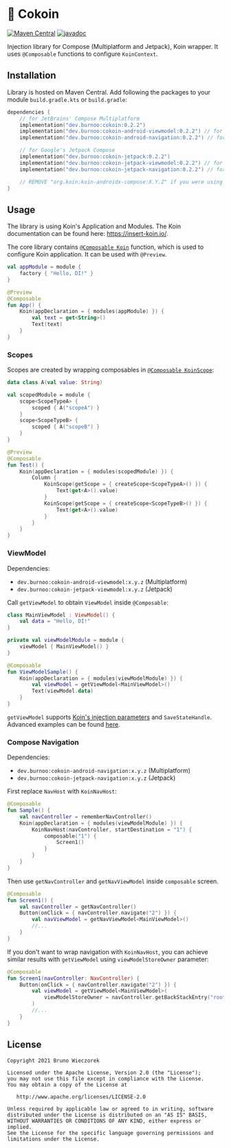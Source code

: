 # 🥥 Cokoin

[![Maven Central](https://img.shields.io/maven-central/v/dev.burnoo/cokoin)](https://search.maven.org/search?q=dev.burnoo.cokoin)
[![javadoc](https://javadoc.io/badge2/dev.burnoo/cokoin/javadoc.svg?label=dokka&logo=)](https://javadoc.io/doc/dev.burnoo/cokoin)

Injection library for Compose (Multiplatform and Jetpack), Koin wrapper. It uses `@Composable`
functions to configure `KoinContext`.

## Installation

Library is hosted on Maven Central. Add following the packages to your module `build.gradle.kts` or `build.gradle`:

```kotlin
dependencies {
    // for JetBrains' Compose Multiplatform
    implementation("dev.burnoo:cokoin:0.2.2")
    implementation("dev.burnoo:cokoin-android-viewmodel:0.2.2") // for Androidx ViewModel
    implementation("dev.burnoo:cokoin-android-navigation:0.2.2") // for Compose Navigation

    // for Google's Jetpack Compose
    implementation("dev.burnoo:cokoin-jetpack:0.2.2")
    implementation("dev.burnoo:cokoin-jetpack-viewmodel:0.2.2") // for Androidx ViewModel
    implementation("dev.burnoo:cokoin-jetpack-navigation:0.2.2") // for Compose Navigation

    // REMOVE "org.koin:koin-androidx-compose:X.Y.Z" if you were using it
}
```

## Usage

The library is using Koin's Application and Modules. The Koin documentation can be found here: https://insert-koin.io/.

The core library contains [`@Composable Koin`](cokoin/src/commonMain/kotlin/dev/burnoo/cokoin/Koin.kt) function, which is used to configure Koin application. It can be used with `@Preview`.

```kotlin
val appModule = module {
    factory { "Hello, DI!" }
}

@Preview
@Composable
fun App() {
    Koin(appDeclaration = { modules(appModule) }) {
        val text = get<String>()
        Text(text)
    }
}
```

### Scopes

Scopes are created by wrapping composables in [`@Composable KoinScope`](cokoin/src/commonMain/kotlin/dev/burnoo/cokoin/Scope.kt):

```kotlin
data class A(val value: String)

val scopedModule = module {
    scope<ScopeTypeA> {
        scoped { A("scopeA") }
    }
    scope<ScopeTypeB> {
        scoped { A("scopeB") }
    }
}

@Preview
@Composable
fun Test() {
    Koin(appDeclaration = { modules(scopedModule) }) {
        Column {
            KoinScope(getScope = { createScope<ScopeTypeA>() }) {
                Text(get<A>().value)
            }
            KoinScope(getScope = { createScope<ScopeTypeB>() }) {
                Text(get<A>().value)
            }
        }
    }
}
```

### ViewModel

Dependencies:

- `dev.burnoo:cokoin-android-viewmodel:x.y.z` (Multiplatform)
- `dev.burnoo:cokoin-jetpack-viewmodel:x.y.z` (Jetpack)

Call `getViewModel` to obtain `ViewModel` inside `@Composable`:

```kotlin
class MainViewModel : ViewModel() {
    val data = "Hello, DI!"
}

private val viewModelModule = module {
    viewModel { MainViewModel() }
}

@Composable
fun ViewModelSample() {
    Koin(appDeclaration = { modules(viewModelModule) }) {
        val viewModel = getViewModel<MainViewModel>()
        Text(viewModel.data)
    }
}
```

`getViewModel`
supports [Koin's injection parameters](https://insert-koin.io/docs/reference/koin-android/viewmodel/#viewmodel-and-injection-parameters)
and `SaveStateHandle`. Advanced examples can be
found [here](cokoin-jetpack-viewmodel/src/androidTest/java/dev/burnoo/cokoin/viewmodel/ViewModelTest.kt).

### Compose Navigation

Dependencies:

- `dev.burnoo:cokoin-android-navigation:x.y.z` (Multiplatform)
- `dev.burnoo:cokoin-jetpack-navigation:x.y.z` (Jetpack)

First replace `NavHost` with `KoinNavHost`:

```kotlin
@Composable
fun Sample() {
    val navController = rememberNavController()
    Koin(appDeclaration = { modules(viewModelModule) }) {
        KoinNavHost(navController, startDestination = "1") {
            composable("1") {
                Screen1()
            }
        }
    }
}
```

Then use `getNavController` and `getNavViewModel` inside `composable` screen.

```kotlin
@Composable
fun Screen1() {
    val navController = getNavController()
    Button(onClick = { navController.navigate("2") }) {
        val navViewModel = getNavViewModel<MainViewModel>()
        //...
    }
}
```
If you don't want to wrap navigation with `KoinNavHost`,
you can achieve similar results with `getViewModel` using `viewModelStoreOwner` parameter:
```kotlin
@Composable
fun Screen1(navController: NavController) {
    Button(onClick = { navController.navigate("2") }) {
        val viewModel = getViewModel<MainViewModel>(
            viewModelStoreOwner = navController.getBackStackEntry("root")
        )
        //...
    }
}
```
## License

```
Copyright 2021 Bruno Wieczorek

Licensed under the Apache License, Version 2.0 (the "License");
you may not use this file except in compliance with the License.
You may obtain a copy of the License at

   http://www.apache.org/licenses/LICENSE-2.0

Unless required by applicable law or agreed to in writing, software
distributed under the License is distributed on an "AS IS" BASIS,
WITHOUT WARRANTIES OR CONDITIONS OF ANY KIND, either express or implied.
See the License for the specific language governing permissions and
limitations under the License.
```